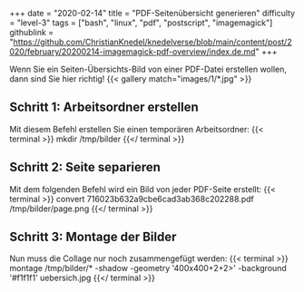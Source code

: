 +++
date = "2020-02-14"
title = "PDF-Seitenübersicht generieren"
difficulty = "level-3"
tags = ["bash", "linux", "pdf", "postscript", "imagemagick"]
githublink = "https://github.com/ChristianKnedel/knedelverse/blob/main/content/post/2020/february/20200214-imagemagick-pdf-overview/index.de.md"
+++

Wenn Sie ein Seiten-Übersichts-Bild von einer PDF-Datei erstellen wollen, dann sind Sie hier richtig!
{{< gallery match="images/1/*.jpg" >}}

## Schritt 1: Arbeitsordner erstellen
Mit diesem Befehl erstellen Sie einen temporären Arbeitsordner:
{{< terminal >}}
mkdir /tmp/bilder
{{</ terminal >}}


## Schritt 2: Seite separieren
Mit dem folgenden Befehl wird ein Bild von jeder PDF-Seite erstellt:
{{< terminal >}}
convert 716023b632a9cbe6cad3ab368c202288.pdf /tmp/bilder/page.png
{{</ terminal >}}

## Schritt 3: Montage der Bilder
Nun muss die Collage nur noch zusammengefügt werden:
{{< terminal >}}
montage /tmp/bilder/* -shadow -geometry '400x400+2+2>' -background '#f1f1f1' uebersich.jpg
{{</ terminal >}}

